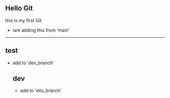 ## Hello Git
this is my first Git

- iam adding this from 'main'
- --
## test

- add to 'dev_branch'

  ## dev
  - add to 'dev_branch'
    
